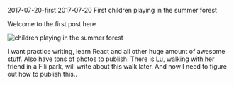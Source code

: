 2017-07-20-first
2017-07-20
First
children playing in the summer forest

Welcome to the first post here

![children playing in the summer forest](posts/2017-07-20-first.jpg)

I want practice writing, learn React and all other huge amount of awesome stuff. Also have tons of
photos to publish. There is Lu, walking with her friend in a Fili park, will write
about this walk later. And now I need to figure out how to publish this..